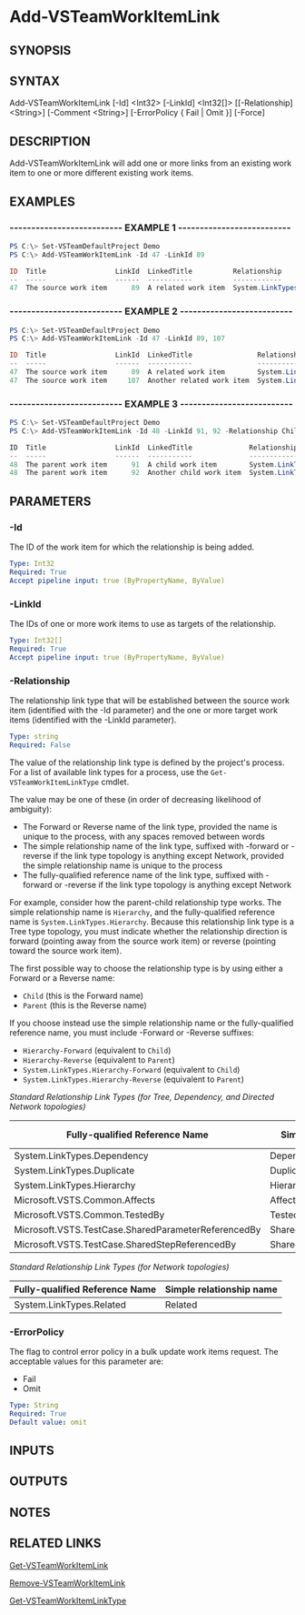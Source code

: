 <!-- #include "./common/header.md" -->

# Add-VSTeamWorkItemLink

## SYNOPSIS

<!-- #include "./synopsis/Add-VSTeamWorkItemLink.md" -->

## SYNTAX

Add-VSTeamWorkItemLink [-Id] &lt;Int32> [-LinkId] &lt;Int32[]> [[-Relationship] &lt;String>] [-Comment &lt;String>] [-ErrorPolicy { Fail | Omit }] [-Force]

## DESCRIPTION

Add-VSTeamWorkItemLink will add one or more links from an existing work item to one or more different existing work items.

## EXAMPLES

### -------------------------- EXAMPLE 1 --------------------------

```PowerShell
PS C:\> Set-VSTeamDefaultProject Demo
PS C:\> Add-VSTeamWorkItemLink -Id 47 -LinkId 89

ID  Title                 LinkId  LinkedTitle          Relationship
--  -----                 ------  -----------          ------------
47  The source work item      89  A related work item  System.LinkTypes.Related
```

### -------------------------- EXAMPLE 2 --------------------------

```PowerShell
PS C:\> Set-VSTeamDefaultProject Demo
PS C:\> Add-VSTeamWorkItemLink -Id 47 -LinkId 89, 107

ID  Title                 LinkId  LinkedTitle                Relationship
--  -----                 ------  -----------                ------------
47  The source work item      89  A related work item        System.LinkTypes.Related
47  The source work item     107  Another related work item  System.LinkTypes.Related
```

### -------------------------- EXAMPLE 3 --------------------------

```PowerShell
PS C:\> Set-VSTeamDefaultProject Demo
PS C:\> Add-VSTeamWorkItemLink -Id 48 -LinkId 91, 92 -Relationship Child -Comment 'Move two child tasks from old requirement to new requirement' -Force

ID  Title                 LinkId  LinkedTitle              Relationship
--  -----                 ------  -----------              ------------
48  The parent work item      91  A child work item        System.LinkTypes.Hierarchy-Forward
48  The parent work item      92  Another child work item  System.LinkTypes.Hierarchy-Forward
```

## PARAMETERS

<!-- #include "./params/projectName.md" -->

### -Id

The ID of the work item for which the relationship is being added.

```yaml
Type: Int32
Required: True
Accept pipeline input: true (ByPropertyName, ByValue)
```

### -LinkId

The IDs of one or more work items to use as targets of the relationship.

```yaml
Type: Int32[]
Required: True
Accept pipeline input: true (ByPropertyName, ByValue)
```

### -Relationship

The relationship link type that will be established between the source work item (identified with the -Id parameter) and the one or more target work items (identified with the -LinkId parameter).

```yaml
Type: string
Required: False
```

The value of the relationship link type is defined by the project's process. For a list of available link types for a process, use the `Get-VSTeamWorkItemLinkType` cmdlet.

The value may be one of these (in order of decreasing likelihood of ambiguity):
 - The Forward or Reverse name of the link type, provided the name is unique to the process, with any spaces removed between words
 - The simple relationship name of the link type, suffixed with -forward or -reverse if the link type topology is anything except Network, provided the simple relationship name is unique to the process
 - The fully-qualified reference name of the link type, suffixed with -forward or -reverse if the link type topology is anything except Network

For example, consider how the parent-child relationship type works. The simple relationship name is `Hierarchy`, and the fully-qualified reference name is `System.LinkTypes.Hierarchy`. 
Because this relationship link type is a Tree type topology, you must indicate whether the relationship direction is forward (pointing away from the source work item) or reverse (pointing toward the source work item).

The first possible way to choose the relationship type is by using either a Forward or a Reverse name:
 - `Child` (this is the Forward name)
 - `Parent` (this is the Reverse name)

If you choose instead use the simple relationship name or the fully-qualified reference name, you must include -Forward or -Reverse suffixes:
 - `Hierarchy-Forward` (equivalent to `Child`)
 - `Hierarchy-Reverse` (equivalent to `Parent`)
 - `System.LinkTypes.Hierarchy-Forward` (equivalent to `Child`)
 - `System.LinkTypes.Hierarchy-Reverse` (equivalent to `Parent`)

*Standard Relationship Link Types (for Tree, Dependency, and Directed Network topologies)*

| Fully-qualified Reference Name | Simple relationship prefix | Forward Name | Reverse Name |
|--------------------------------|----------------------------|--------------|--------------|
| System.LinkTypes.Dependency | Dependency | Successor | Predecessor |
| System.LinkTypes.Duplicate | Duplicate | Duplicate | DuplicateOf |
| System.LinkTypes.Hierarchy | Hierarchy | Child | Parent |
| Microsoft.VSTS.Common.Affects | Affects | Affects | AffectedBy |
| Microsoft.VSTS.Common.TestedBy | TestedBy | TestedBy | Tests |
| Microsoft.VSTS.TestCase.SharedParameterReferencedBy | SharedParameterReferencedBy | ReferencedBy | References |
| Microsoft.VSTS.TestCase.SharedStepReferencedBy | SharedStepReferencedBy | TestCase | SharedSteps |

*Standard Relationship Link Types (for Network topologies)*

| Fully-qualified Reference Name | Simple relationship name |
|---|---|
| System.LinkTypes.Related | Related |


### -ErrorPolicy

The flag to control error policy in a bulk update work items request.  The acceptable values for this parameter are:

- Fail
- Omit

```yaml
Type: String
Required: True
Default value: omit
```

## INPUTS

## OUTPUTS

## NOTES

## RELATED LINKS

[Get-VSTeamWorkItemLink](Get-VSTeamWorkItemLink.md)

[Remove-VSTeamWorkItemLink](Remove-VSTeamWorkItemLink.md)

[Get-VSTeamWorkItemLinkType](Get-VSTeamWorkItemLinkType.md)
